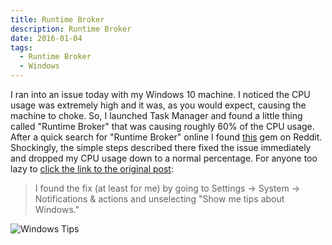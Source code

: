 ```yaml
---
title: Runtime Broker
description: Runtime Broker
date: 2016-01-04
tags:
  - Runtime Broker
  - Windows
---
```


I ran into an issue today with my Windows 10 machine.  I noticed the CPU usage was extremely high and it was, as you would expect, causing the machine to choke.  So, I launched Task Manager and found a little thing called "Runtime Broker" that was causing roughly 60% of the CPU usage.  After a quick search for "Runtime Broker" online I found [this] gem on Reddit.  Shockingly, the simple steps described there fixed the issue immediately and dropped my CPU usage down to a normal percentage.  For anyone too lazy to [click the link to the original post]:

> I found the fix (at least for me) by going to Settings -> System -> Notifications & actions and unselecting "Show me tips about Windows."

<img src="https://cloud.githubusercontent.com/assets/3187885/12092996/6f06ffc2-b2ce-11e5-97f5-8aea14fcd902.PNG" alt="Windows Tips" />

[this]: https://www.reddit.com/r/Windows10/comments/3fe1lx/runtime_broker_cpu_usage_fix/
[click the link to the original post]: https://www.reddit.com/r/Windows10/comments/3fe1lx/runtime_broker_cpu_usage_fix/
